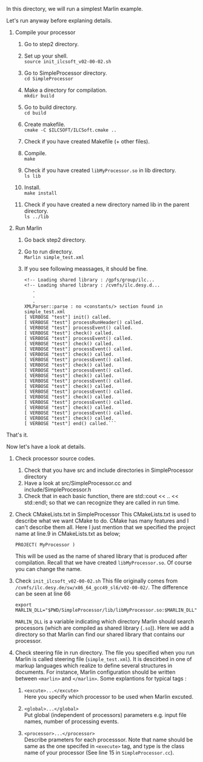 In this directory, we will run a simplest Marlin example.

Let's run anyway before explaning details.

1) Compile your processor
	1) Go to step2 directory.

	2) Set up your shell.  
		```source init_ilcsoft_v02-00-02.sh```

	3) Go to SimpleProcessor directory.  
		```cd SimpleProcessor```
	4) Make a directory for compilation.  
		```mkdir build```
	5) Go to build directory.  
		```cd build```
	6) Create makefile.  
		```cmake -C $ILCSOFT/ILCSoft.cmake ..```
	7) Check if you have created Makefile (+ other files).

	8) Compile.  
		```make```
	9) Check if you have created `libMyProcessor.so` in lib directory.  
		```ls lib```
	10) Install.  
		```make install```
	11) Check if you have created a new directory named lib in the parent directory.  
		```ls ../lib```

2) Run Marlin
	1) Go back step2 directory.

	2) Go to run directory.  
		```Marlin simple_test.xml```

	3) If you see following meassages, it should be fine.  
		```
		<!-- Loading shared library : /gpfs/group/ilc...
		<!-- Loading shared library : /cvmfs/ilc.desy.d...
		   .
		   .
		   .
		XMLParser::parse : no <constants/> section found in simple_test.xml
		[ VERBOSE "test"] init() called.
		[ VERBOSE "test"] processRunHeader() called.
		[ VERBOSE "test"] processEvent() called.
		[ VERBOSE "test"] check() called.
		[ VERBOSE "test"] processEvent() called.
		[ VERBOSE "test"] check() called.
		[ VERBOSE "test"] processEvent() called.
		[ VERBOSE "test"] check() called.
		[ VERBOSE "test"] processEvent() called.
		[ VERBOSE "test"] check() called.
		[ VERBOSE "test"] processEvent() called.
		[ VERBOSE "test"] check() called.
		[ VERBOSE "test"] processEvent() called.
		[ VERBOSE "test"] check() called.
		[ VERBOSE "test"] processEvent() called.
		[ VERBOSE "test"] check() called.
		[ VERBOSE "test"] processEvent() called.
		[ VERBOSE "test"] check() called.
		[ VERBOSE "test"] processEvent() called.
		[ VERBOSE "test"] check() called.
		[ VERBOSE "test"] end() called.```  

That's it.

Now let's have a look at details.  
1) Check processor source codes.  
	1) Check that you have src and include directories in SimpleProcessor directory
	2) Have a look at src/SimpleProcessor.cc and include/SimpleProcessor.h
	3) Check that in each basic function, there are std::cout << .. << std::endl; so that we can recognize they are called in run time.

2) Check CMakeLists.txt in SimpleProcessor
	This CMakeLists.txt is used to describe what we want CMake to do.
	CMake has many features and I can't describe them all.
	Here I just mention that we specified the project name at line.9 in CMakeLists.txt as below;

	```PROJECT( MyProcessor )```

	This will be used as the name of shared library that is produced after compilation.
	Recall that we have created `libMyProcessor.so`. Of course you can change the name. 

3) Check `init_ilcsoft_v02-00-02.sh` 
	This file originally comes from `/cvmfs/ilc.desy.de/sw/x86_64_gcc49_sl6/v02-00-02/`. 
	The difference can be seen at line 66  

	```export MARLIN_DLL="$PWD/SimpleProcessor/lib/libMyProcessor.so:$MARLIN_DLL"```

	`MARLIN_DLL` is a variable indicating which directory Marlin should search processors 
	(which are compiled as shared library (`.so`)).
	Here we add a directory so that Marlin can find our shared library that contains our processor.

4) Check steering file in run directory.
	The file you specified when you run Marlin is called steering file (`simple_test.xml`).
	It is descirbed in one of markup languages which realize to define several structures in documents.
	For instance, Marlin configuration should be written between `<marlin>` and `</marlin>`.
	Some explantions for typical tags :  
	1) `<excute>...</excute>`  
		Here you specify which processor to be used when Marlin excuted.
	
	2) `<global>...</global>`  
		Put global (independent of processors) parameters e.g. input file names, number of processing events.

	3) `<processor>...</processor>`  
		Describe prameters for each processsor. Note that name should be same as the one specifed in `<execute>` 
		tag, and type is the class name of your processor (See line 15 in `SimpleProcessor.cc`). 
